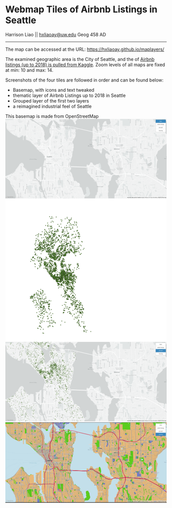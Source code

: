 # Webmap Tiles of Airbnb Listings in Seattle
Harrison Liao || hxliaoay@uw.edu
Geog 458 AD

---

The map can be accessed at the URL:  https://hxliaoay.github.io/maplayers/

The examined geographic area is the City of Seattle, and the of [Airbnb listings (up to 2018) is pulled from Kaggle](https://www.kaggle.com/datasets/airbnb/seattle).  Zoom levels of all maps are fixed at min: 10 and max: 14.

Screenshots of the four tiles are followed in order and can be found below:

- Basemap, with icons and text tweaked
- thematic layer of Airbnb Listings up to 2018 in Seattle
- Grouped layer of the first two layers
- a reimagined industrial feel of Seattle

This basemap is made from OpenStreetMap
![base](img/base.png)
![airbnblistings](img/airbnblistings.png)
![grouped](img/grouped.png)
![housing](img/housing.png)


